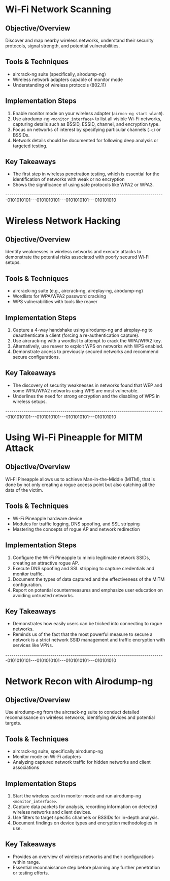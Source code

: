# Wi-Fi Network Scanning

## Objective/Overview
Discover and map nearby wireless networks, understand their security protocols, signal strength, and potential vulnerabilities.

## Tools & Techniques
- aircrack-ng suite (specifically, airodump-ng)
- Wireless network adapters capable of monitor mode
- Understanding of wireless protocols (802.11)

## Implementation Steps
1. Enable monitor mode on your wireless adapter (`airmon-ng start wlan0`).
2. Use airodump-ng `<monitor_interface>` to list all visible Wi-Fi networks, capturing details such as BSSID, ESSID, channel, and encryption type.
3. Focus on networks of interest by specifying particular channels (`-c`) or BSSIDs.
4. Network details should be documented for following deep analysis or targeted testing.

## Key Takeaways
- The first step in wireless penetration testing, which is essential for the identification of networks with weak or no encryption
- Shows the significance of using safe protocols like WPA2 or WPA3.


------------------------------------------------------------------------------0101010101---0101010101---0101010101---010101010
# Wireless Network Hacking

## Objective/Overview
Identify weaknesses in wireless networks and execute attacks to demonstrate the potential risks associated with poorly secured Wi-Fi setups.

## Tools & Techniques
- aircrack-ng suite (e.g., aircrack-ng, aireplay-ng, airodump-ng)
- Wordlists for WPA/WPA2 password cracking
- WPS vulnerabilities with tools like reaver

## Implementation Steps
1. Capture a 4-way handshake using airodump-ng and aireplay-ng to deauthenticate a client (forcing a re-authentication capture).
2. Use aircrack-ng with a wordlist to attempt to crack the WPA/WPA2 key.
3. Alternatively, use reaver to exploit WPS on networks with WPS enabled.
4. Demonstrate access to previously secured networks and recommend secure configurations.

## Key Takeaways
- The discovery of security weaknesses in networks found that WEP and some WPA/WPA2 networks using WPS are most vulnerable.
- Underlines the need for strong encryption and the disabling of WPS in wireless setups.


------------------------------------------------------------------------------0101010101---0101010101---0101010101---010101010
# Using Wi-Fi Pineapple for MITM Attack

## Objective/Overview
Wi-Fi Pineapple allows us to achieve Man-in-the-Middle (MITM), that is done by not only creating a rogue access point but also catching all the data of the victim.

## Tools & Techniques
- Wi-Fi Pineapple hardware device
- Modules for traffic logging, DNS spoofing, and SSL stripping
- Mastering the concepts of rogue AP and network redirection

## Implementation Steps
1. Configure the Wi-Fi Pineapple to mimic legitimate network SSIDs, creating an attractive rogue AP.
2. Execute DNS spoofing and SSL stripping to capture credentials and monitor traffic.
3. Document the types of data captured and the effectiveness of the MITM configuration.
4. Report on potential countermeasures and emphasize user education on avoiding untrusted networks.

## Key Takeaways
- Demonstrates how easily users can be tricked into connecting to rogue networks.
- Reminds us of the fact that the most powerful measure to secure a network is a strict network SSID management and traffic encryption with services like VPNs.



------------------------------------------------------------------------------0101010101---0101010101---0101010101---010101010
# Network Recon with Airodump-ng

## Objective/Overview
Use airodump-ng from the aircrack-ng suite to conduct detailed reconnaissance on wireless networks, identifying devices and potential targets.

## Tools & Techniques
- aircrack-ng suite, specifically airodump-ng
- Monitor mode on Wi-Fi adapters
- Analyzing captured network traffic for hidden networks and client associations

## Implementation Steps
1. Start the wireless card in monitor mode and run airodump-ng `<monitor_interface>`.
2. Capture data packets for analysis, recording information on detected wireless networks and client devices.
3. Use filters to target specific channels or BSSIDs for in-depth analysis.
4. Document findings on device types and encryption methodologies in use.

## Key Takeaways
- Provides an overview of wireless networks and their configurations within range.
- Essential reconnaissance step before planning any further penetration or testing efforts.
